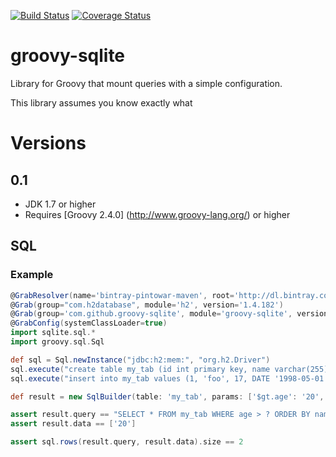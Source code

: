 [![Build Status](https://travis-ci.org/pintowar/groovy-sqlite.svg?branch=master)](https://travis-ci.org/pintowar/groovy-sqlite)
[![Coverage Status](https://coveralls.io/repos/pintowar/groovy-sqlite/badge.svg?branch=master)](https://coveralls.io/r/pintowar/groovy-sqlite?branch=master)

# groovy-sqlite

Library for Groovy that mount queries with a simple configuration.

This library assumes you know exactly what 

# Versions

## 0.1

* JDK 1.7 or higher
* Requires [Groovy 2.4.0] (http://www.groovy-lang.org/) or higher

## SQL

### Example

``` groovy
@GrabResolver(name='bintray-pintowar-maven', root='http://dl.bintray.com/pintowar/maven')
@Grab(group="com.h2database", module='h2', version='1.4.182')
@Grab(group='com.github.groovy-sqlite', module='groovy-sqlite', version='0.1.3')
@GrabConfig(systemClassLoader=true)
import sqlite.sql.*
import groovy.sql.Sql

def sql = Sql.newInstance("jdbc:h2:mem:", "org.h2.Driver")
sql.execute("create table my_tab (id int primary key, name varchar(255), age int, birth date)")
sql.execute("insert into my_tab values (1, 'foo', 17, DATE '1998-05-01'), (2, 'bar', 44, DATE '1998-05-01'), (3, 'zaz', 29, DATE '1986-05-01')")

def result = new SqlBuilder(table: 'my_tab', params: ['$gt.age': '20', '$order.name':'']).queryAndData()

assert result.query == "SELECT * FROM my_tab WHERE age > ? ORDER BY name"
assert result.data == ['20']

assert sql.rows(result.query, result.data).size == 2
```
